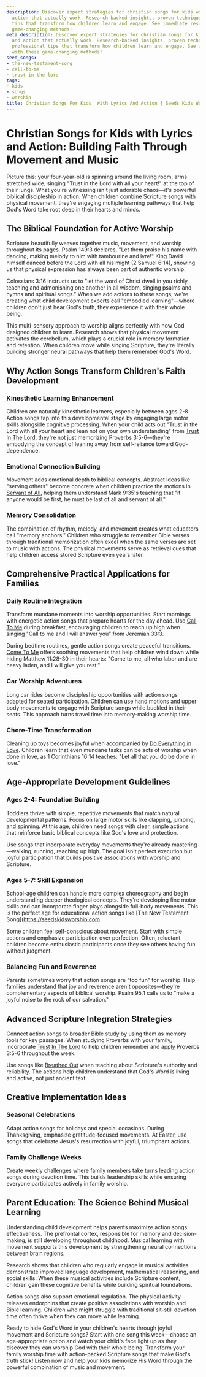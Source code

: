 ```yaml
---
description: Discover expert strategies for christian songs for kids with lyrics and
  action that actually work. Research-backed insights, proven techniques, and professional
  tips that transform how children learn and engage. See immediate results with these
  game-changing methods!
meta_description: Discover expert strategies for christian songs for kids with lyrics
  and action that actually work. Research-backed insights, proven techniques, and
  professional tips that transform how children learn and engage. See immediate results
  with these game-changing methods!
seed_songs:
- the-new-testament-song
- call-to-me
- trust-in-the-lord
tags:
- kids
- songs
- worship
title: Christian Songs For Kids' With Lyrics And Action | Seeds Kids Worship
---
```

# Christian Songs for Kids with Lyrics and Action: Building Faith Through Movement and Music

Picture this: your four-year-old is spinning around the living room, arms stretched wide, singing "Trust in the Lord with all your heart!" at the top of their lungs. What you're witnessing isn't just adorable chaos—it's powerful biblical discipleship in action. When children combine Scripture songs with physical movement, they're engaging multiple learning pathways that help God's Word take root deep in their hearts and minds.

## The Biblical Foundation for Active Worship

Scripture beautifully weaves together music, movement, and worship throughout its pages. Psalm 149:3 declares, "Let them praise his name with dancing, making melody to him with tambourine and lyre!" King David himself danced before the Lord with all his might (2 Samuel 6:14), showing us that physical expression has always been part of authentic worship.

Colossians 3:16 instructs us to "let the word of Christ dwell in you richly, teaching and admonishing one another in all wisdom, singing psalms and hymns and spiritual songs." When we add actions to these songs, we're creating what child development experts call "embodied learning"—where children don't just hear God's truth, they experience it with their whole being.

This multi-sensory approach to worship aligns perfectly with how God designed children to learn. Research shows that physical movement activates the cerebellum, which plays a crucial role in memory formation and retention. When children move while singing Scripture, they're literally building stronger neural pathways that help them remember God's Word.

## Why Action Songs Transform Children's Faith Development

### Kinesthetic Learning Enhancement

Children are naturally kinesthetic learners, especially between ages 2-8. Action songs tap into this developmental stage by engaging large motor skills alongside cognitive processing. When your child acts out "Trust in the Lord with all your heart and lean not on your own understanding" from [Trust In The Lord](https://seedskidsworship.com/product/trust-in-the-lord-proverbs-35-6/), they're not just memorizing Proverbs 3:5-6—they're embodying the concept of leaning away from self-reliance toward God-dependence.

### Emotional Connection Building

Movement adds emotional depth to biblical concepts. Abstract ideas like "serving others" become concrete when children practice the motions in [Servant of All](https://seedskidsworship.com/product/servant-of-all-mark-935/), helping them understand Mark 9:35's teaching that "if anyone would be first, he must be last of all and servant of all."

### Memory Consolidation

The combination of rhythm, melody, and movement creates what educators call "memory anchors." Children who struggle to remember Bible verses through traditional memorization often excel when the same verses are set to music with actions. The physical movements serve as retrieval cues that help children access stored Scripture even years later.

## Comprehensive Practical Applications for Families

### Daily Routine Integration

Transform mundane moments into worship opportunities. Start mornings with energetic action songs that prepare hearts for the day ahead. Use [Call To Me](https://seedskidsworship.com/product/ask-seek-knock-matthew-77-8-2/) during breakfast, encouraging children to reach up high when singing "Call to me and I will answer you" from Jeremiah 33:3.

During bedtime routines, gentle action songs create peaceful transitions. [Come To Me](https://seedskidsworship.com/product/when-you-lie-down-lullabies-scripture-songs/) offers soothing movements that help children wind down while hiding Matthew 11:28-30 in their hearts: "Come to me, all who labor and are heavy laden, and I will give you rest."

### Car Worship Adventures

Long car rides become discipleship opportunities with action songs adapted for seated participation. Children can use hand motions and upper body movements to engage with Scripture songs while buckled in their seats. This approach turns travel time into memory-making worship time.

### Chore-Time Transformation

Cleaning up toys becomes joyful when accompanied by [Do Everything in Love](https://seedskidsworship.com/product/do-everything-in-love-1-corinthians-1613-14-2/). Children learn that even mundane tasks can be acts of worship when done in love, as 1 Corinthians 16:14 teaches: "Let all that you do be done in love."

## Age-Appropriate Development Guidelines

### Ages 2-4: Foundation Building

Toddlers thrive with simple, repetitive movements that match natural developmental patterns. Focus on large motor skills like clapping, jumping, and spinning. At this age, children need songs with clear, simple actions that reinforce basic biblical concepts like God's love and protection.

Use songs that incorporate everyday movements they're already mastering—walking, running, reaching up high. The goal isn't perfect execution but joyful participation that builds positive associations with worship and Scripture.

### Ages 5-7: Skill Expansion

School-age children can handle more complex choreography and begin understanding deeper theological concepts. They're developing fine motor skills and can incorporate finger plays alongside full-body movements. This is the perfect age for educational action songs like [The New Testament Song](https://seedskidsworship.com

Some children feel self-conscious about movement. Start with simple actions and emphasize participation over perfection. Often, reluctant children become enthusiastic participants once they see others having fun without judgment.

### Balancing Fun and Reverence

Parents sometimes worry that action songs are "too fun" for worship. Help families understand that joy and reverence aren't opposites—they're complementary aspects of biblical worship. Psalm 95:1 calls us to "make a joyful noise to the rock of our salvation."

## Advanced Scripture Integration Strategies

Connect action songs to broader Bible study by using them as memory tools for key passages. When studying Proverbs with your family, incorporate [Trust In The Lord](https://seedskidsworship.com/product/trust-in-the-lord-proverbs-35-6/) to help children remember and apply Proverbs 3:5-6 throughout the week.

Use songs like [Breathed Out](https://seedskidsworship.com/product/the-word-of-god/) when teaching about Scripture's authority and reliability. The actions help children understand that God's Word is living and active, not just ancient text.

## Creative Implementation Ideas

### Seasonal Celebrations

Adapt action songs for holidays and special occasions. During Thanksgiving, emphasize gratitude-focused movements. At Easter, use songs that celebrate Jesus's resurrection with joyful, triumphant actions.

### Family Challenge Weeks

Create weekly challenges where family members take turns leading action songs during devotion time. This builds leadership skills while ensuring everyone participates actively in family worship.

## Parent Education: The Science Behind Musical Learning

Understanding child development helps parents maximize action songs' effectiveness. The prefrontal cortex, responsible for memory and decision-making, is still developing throughout childhood. Musical learning with movement supports this development by strengthening neural connections between brain regions.

Research shows that children who regularly engage in musical activities demonstrate improved language development, mathematical reasoning, and social skills. When these musical activities include Scripture content, children gain these cognitive benefits while building spiritual foundations.

Action songs also support emotional regulation. The physical activity releases endorphins that create positive associations with worship and Bible learning. Children who might struggle with traditional sit-still devotion time often thrive when they can move while learning.

Ready to hide God's Word in your children's hearts through joyful movement and Scripture songs? Start with one song this week—choose an age-appropriate option and watch your child's face light up as they discover they can worship God with their whole being. Transform your family worship time with action-packed Scripture songs that make God's truth stick! Listen now and help your kids memorize His Word through the powerful combination of music and movement.

<script type="application/ld+json">
{
  "@context": "https://schema.org",
  "@type": "Article",
  "headline": "Christian Songs For Kids With Lyrics And Action",
  "author": {
    "@type": "Organization",
    "name": "Seeds Kids Worship"
  },
  "publisher": {
    "@type": "Organization",
    "name": "Seeds Kids Worship",
    "logo": {
      "@type": "ImageObject",
      "url": "https://seedskidsworship.com/logo.png"
    }
  },
  "datePublished": "2025-09-04T10:30:21.245920",
  "dateModified": "2025-09-04T10:30:21.245932",
  "description": "Discover expert strategies for christian songs for kids with lyrics and action that actually work. Research-backed insights, proven techniques, and professional",
  "mainEntityOfPage": {
    "@type": "WebPage",
    "@id": "https://seedskidsworship.com/activities/christian-songs-for-kids-with-lyrics-and-action/"
  }
}
</script>

<script type="application/ld+json">
{
  "@context": "https://schema.org",
  "@type": "Product",
  "name": "The New Testament Song",
  "description": "Educational song teaching the books of the New Testament",
  "url": "https://seedskidsworship.com/product/the-new-testament-song-skw/",
  "brand": {
    "@type": "Brand",
    "name": "Seeds Kids Worship"
  },
  "category": "Children's Christian Music",
  "album": "see \"The Only Way\""
}
</script>

<script type="application/ld+json">
{
  "@context": "https://schema.org",
  "@type": "Product",
  "name": "Call To Me",
  "description": "Encouraging song based on God's invitation to call on Him and He will answer with great and unsearchable things",
  "url": "https://seedskidsworship.com/product/ask-seek-knock-matthew-77-8-2/",
  "brand": {
    "@type": "Brand",
    "name": "Seeds Kids Worship"
  },
  "category": "Children's Christian Music",
  "album": "Seeds of Courage"
}
</script>

<script type="application/ld+json">
